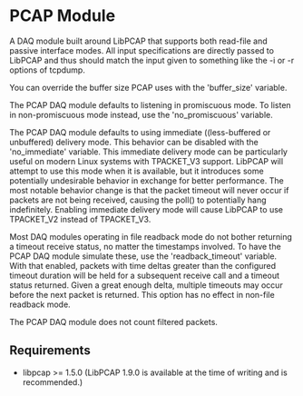 PCAP Module
===========

A DAQ module built around LibPCAP that supports both read-file and passive
interface modes.  All input specifications are directly passed to LibPCAP and
thus should match the input given to something like the -i or -r options of
tcpdump.

You can override the buffer size PCAP uses with the 'buffer_size' variable.

The PCAP DAQ module defaults to listening in promiscuous mode.  To listen in
non-promiscuous mode instead, use the 'no_promiscuous' variable.

The PCAP DAQ module defaults to using immediate ((less-buffered or unbuffered)
delivery mode.  This behavior can be disabled with the 'no_immediate' variable.
This immediate delivery mode can be particularly useful on modern Linux systems
with TPACKET_V3 support.  LibPCAP will attempt to use this mode when it is
available, but it introduces some potentially undesirable behavior in exchange
for better performance.  The most notable behavior change is that the packet
timeout will never occur if packets are not being received, causing the poll()
to potentially hang indefinitely.  Enabling immediate delivery mode will cause
LibPCAP to use TPACKET_V2 instead of TPACKET_V3.

Most DAQ modules operating in file readback mode do not bother returning a
timeout receive status, no matter the timestamps involved.  To have the PCAP
DAQ module simulate these, use the 'readback_timeout' variable.  With that
enabled, packets with time deltas greater than the configured timeout duration
will be held for a subsequent receive call and a timeout status returned.
Given a great enough delta, multiple timeouts may occur before the next packet
is returned.  This option has no effect in non-file readback mode.

The PCAP DAQ module does not count filtered packets.

Requirements
------------
* libpcap >= 1.5.0
    (LibPCAP 1.9.0 is available at the time of writing and is recommended.)
